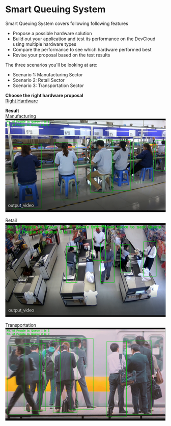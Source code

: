 # Smart Queuing System 

Smart Queuing System covers following following features

* Propose a possible hardware solution
* Build out your application and test its performance on the DevCloud using multiple hardware types
* Compare the performance to see which hardware performed best
* Revise your proposal based on the test results

The three scenarios you'll be looking at are:

* Scenario 1: Manufacturing Sector
* Scenario 2: Retail Sector
* Scenario 3: Transportation Sector

**Choose the right hardware proposal**  
[Right Hardware](choose-the-right-hardware-proposal.pdf)

**Result**  
Manufacturing  
![Manufacturing](results/manufacturing-result.png)  

Retail  
![Retail](results/retail-result.png)  

Transportation  
![Transportation](results/transportation-result.png)  